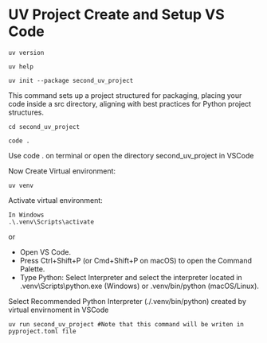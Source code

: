 # UV Project Create and Setup VS Code

    uv version

    uv help

    uv init --package second_uv_project

This command sets up a project structured for packaging, placing your code inside a src directory, aligning with best practices for Python project structures.

    cd second_uv_project

    code .

Use code . on terminal or open the directory second_uv_project in VSCode

Now Create Virtual environment:

    uv venv

Activate virtual environment:


    In Windows 
    .\.venv\Scripts\activate

   or

- Open VS Code.
- Press Ctrl+Shift+P (or Cmd+Shift+P on macOS) to open the Command Palette.
- Type Python: Select Interpreter and select the interpreter located in .venv\Scripts\python.exe (Windows) or .venv/bin/python (macOS/Linux).      

Select Recommended Python Interpreter (./.venv/bin/python) created by virtual envirnoment in VSCode

    uv run second_uv_project #Note that this command will be writen in pyproject.toml file
    




    


